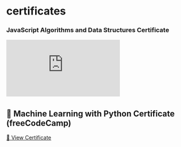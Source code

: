 # certificates
### JavaScript Algorithms and Data Structures Certificate
![Certificate](https://github.com/lutfan12haider/certificates/blob/main/js%20certificate.pdf?raw=true)

## 🧠 Machine Learning with Python Certificate (freeCodeCamp)

[📄 View Certificate](https://github.com/lutfan12haider/certificates/blob/main/python%20certificate.pdf)
